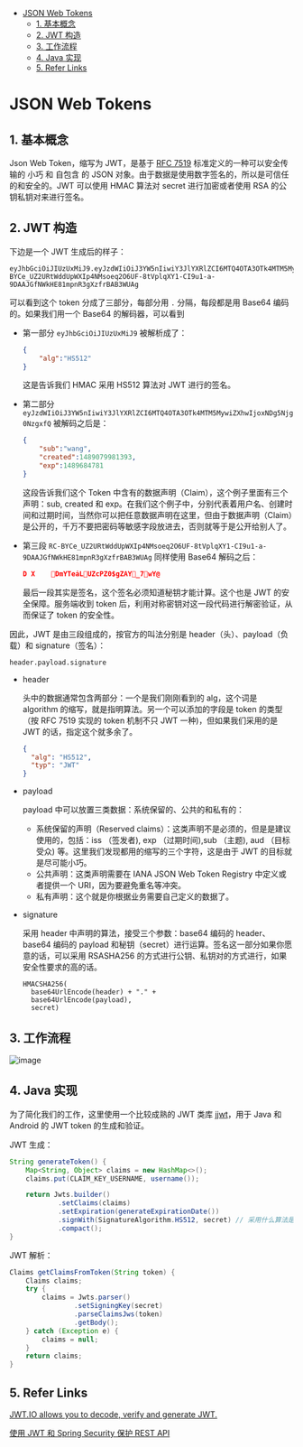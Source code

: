 - [JSON Web Tokens](#json-web-tokens)
  - [1. 基本概念](#1-基本概念)
  - [2. JWT 构造](#2-jwt-构造)
  - [3. 工作流程](#3-工作流程)
  - [4. Java 实现](#4-java-实现)
  - [5. Refer Links](#5-refer-links)

# JSON Web Tokens

## 1. 基本概念

Json Web Token，缩写为 JWT，是基于 [RFC 7519](https://tools.ietf.org/html/rfc7519) 标准定义的一种可以安全传输的 小巧 和 自包含 的 JSON 对象。由于数据是使用数字签名的，所以是可信任的和安全的。JWT 可以使用 HMAC 算法对 secret 进行加密或者使用 RSA 的公钥私钥对来进行签名。

## 2. JWT 构造

下边是一个 JWT 生成后的样子：
```
eyJhbGciOiJIUzUxMiJ9.eyJzdWIiOiJ3YW5nIiwiY3JlYXRlZCI6MTQ4OTA3OTk4MTM5MywiZXhwIjoxNDg5Njg0NzgxfQ.RC-BYCe_UZ2URtWddUpWXIp4NMsoeq2O6UF-8tVplqXY1-CI9u1-a-9DAAJGfNWkHE81mpnR3gXzfrBAB3WUAg
```

可以看到这个 token 分成了三部分，每部分用 `.` 分隔，每段都是用 Base64 编码的。如果我们用一个 Base64 的解码器，可以看到
- 第一部分 `eyJhbGciOiJIUzUxMiJ9` 被解析成了：
  ```json
  {
      "alg":"HS512"
  }
  ```
  这是告诉我们 HMAC 采用 HS512 算法对 JWT 进行的签名。
- 第二部分 `eyJzdWIiOiJ3YW5nIiwiY3JlYXRlZCI6MTQ4OTA3OTk4MTM5MywiZXhwIjoxNDg5Njg0NzgxfQ` 被解码之后是：
  ```json
  {
      "sub":"wang",
      "created":1489079981393,
      "exp":1489684781
  }
  ```
  这段告诉我们这个 Token 中含有的数据声明（Claim），这个例子里面有三个声明：sub, created 和 exp。在我们这个例子中，分别代表着用户名、创建时间和过期时间，当然你可以把任意数据声明在这里，但由于数据声明（Claim）是公开的，千万不要把密码等敏感字段放进去，否则就等于是公开给别人了。

- 第三段 `RC-BYCe_UZ2URtWddUpWXIp4NMsoeq2O6UF-8tVplqXY1-CI9u1-a-9DAAJGfNWkHE81mpnR3gXzfrBAB3WUAg` 同样使用 Base64 解码之后：
  ```json
  D X    DmYTeȧLUZcPZ0$gZAY_7wY@
  ```
  最后一段其实是签名，这个签名必须知道秘钥才能计算。这个也是 JWT 的安全保障。服务端收到 token 后，利用对称密钥对这一段代码进行解密验证，从而保证了 token 的安全性。

因此，JWT 是由三段组成的，按官方的叫法分别是 header（头）、payload（负载）和 signature（签名）：
```
header.payload.signature
```
- header

  头中的数据通常包含两部分：一个是我们刚刚看到的 alg，这个词是 algorithm 的缩写，就是指明算法。另一个可以添加的字段是 token 的类型（按 RFC 7519 实现的 token 机制不只 JWT 一种)，但如果我们采用的是 JWT 的话，指定这个就多余了。
  ```json
  {
    "alg": "HS512",
    "typ": "JWT"
  }
  ```

- payload

  payload 中可以放置三类数据：系统保留的、公共的和私有的：
  - 系统保留的声明（Reserved claims）：这类声明不是必须的，但是是建议使用的，包括：iss （签发者), exp （过期时间),sub （主题), aud （目标受众) 等。这里我们发现都用的缩写的三个字符，这是由于 JWT 的目标就是尽可能小巧。
  - 公共声明：这类声明需要在 IANA JSON Web Token Registry 中定义或者提供一个 URI，因为要避免重名等冲突。
  - 私有声明：这个就是你根据业务需要自己定义的数据了。

- signature

  采用 header 中声明的算法，接受三个参数：base64 编码的 header、base64 编码的 payload 和秘钥（secret）进行运算。签名这一部分如果你愿意的话，可以采用 RSASHA256 的方式进行公钥、私钥对的方式进行，如果安全性要求的高的话。
  ```
  HMACSHA256(
    base64UrlEncode(header) + "." +
    base64UrlEncode(payload),
    secret)
  ```

## 3. 工作流程

![image](http://img.cdn.firejq.com/jpg/2018/3/18/dfc6b4daecf619a55e7ae69cd24e2973.jpg)

## 4. Java 实现

为了简化我们的工作，这里使用一个比较成熟的 JWT 类库 [jjwt](https://github.com/jwtk/jjwt)，用于 Java 和 Android 的 JWT token 的生成和验证。

JWT 生成：
```java
String generateToken() {
    Map<String, Object> claims = new HashMap<>();
    claims.put(CLAIM_KEY_USERNAME, username());

    return Jwts.builder()
            .setClaims(claims)
            .setExpiration(generateExpirationDate())
            .signWith(SignatureAlgorithm.HS512, secret) // 采用什么算法是可以自己选择的，不一定非要采用 HS512
            .compact();
}
```

JWT 解析：
```java
Claims getClaimsFromToken(String token) {
    Claims claims;
    try {
        claims = Jwts.parser()
                .setSigningKey(secret)
                .parseClaimsJws(token)
                .getBody();
    } catch (Exception e) {
        claims = null;
    }
    return claims;
}
```

## 5. Refer Links

[JWT.IO allows you to decode, verify and generate JWT.](https://jwt.io/)

[使用 JWT 和 Spring Security 保护 REST API](https://juejin.im/post/58c29e0b1b69e6006bce02f4#heading-2)